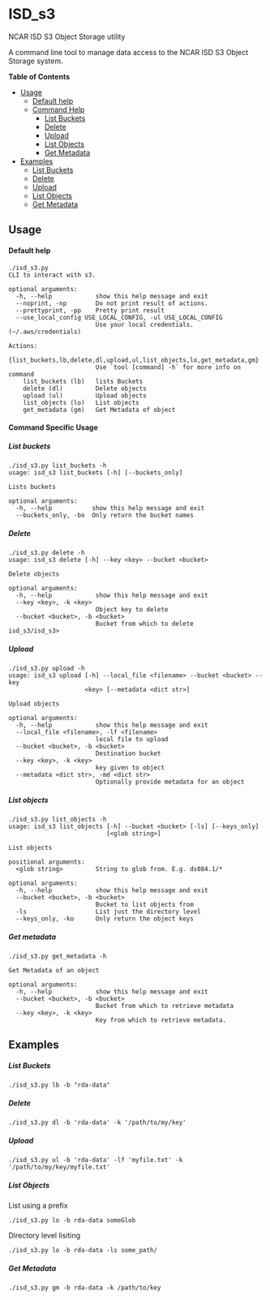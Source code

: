 # ISD_s3
NCAR ISD S3 Object Storage utility

A command line tool to manage data access to the NCAR ISD S3 Object Storage
system.

**Table of Contents**

- [Usage](#Usage)
  + [Default help](#default-help)
  + [Command Help](#command-specific-usage)
    - [List Buckets](#list-buckets)
    - [Delete](#delete)
    - [Upload](#upload)
    - [List Objects](#list-objects)
    - [Get Metadata](#get-metadata)
- [Examples](#Examples)
  + [List Buckets](#list-buckets-1)
  + [Delete](#delete-1)
  + [Upload](#upload-1)
  + [List Objects](#list-objects-1)
  + [Get Metadata](#get-metadata-1)
  

## Usage

#### Default help

```
./isd_s3.py
CLI to interact with s3.

optional arguments:
  -h, --help            show this help message and exit
  --noprint, -np        Do not print result of actions.
  --prettyprint, -pp    Pretty print result
  --use_local_config USE_LOCAL_CONFIG, -ul USE_LOCAL_CONFIG
                        Use your local credentials. (~/.aws/credentials)

Actions:
  {list_buckets,lb,delete,dl,upload,ul,list_objects,lo,get_metadata,gm}
                        Use `tool [command] -h` for more info on command
    list_buckets (lb)   lists Buckets
    delete (dl)         Delete objects
    upload (ul)         Upload objects
    list_objects (lo)   List objects
    get_metadata (gm)   Get Metadata of object
```

#### Command Specific Usage

##### List buckets

```
./isd_s3.py list_buckets -h 
usage: isd_s3 list_buckets [-h] [--buckets_only]

Lists buckets

optional arguments:
  -h, --help           show this help message and exit
  --buckets_only, -bo  Only return the bucket names
```

##### Delete

```
./isd_s3.py delete -h
usage: isd_s3 delete [-h] --key <key> --bucket <bucket>

Delete objects

optional arguments:
  -h, --help            show this help message and exit
  --key <key>, -k <key>
                        Object key to delete
  --bucket <bucket>, -b <bucket>
                        Bucket from which to delete
isd_s3/isd_s3> 

```

##### Upload

```
./isd_s3.py upload -h
usage: isd_s3 upload [-h] --local_file <filename> --bucket <bucket> --key
                     <key> [--metadata <dict str>]

Upload objects

optional arguments:
  -h, --help            show this help message and exit
  --local_file <filename>, -lf <filename>
                        local file to upload
  --bucket <bucket>, -b <bucket>
                        Destination bucket
  --key <key>, -k <key>
                        key given to object
  --metadata <dict str>, -md <dict str>
                        Optionally provide metadata for an object
```

##### List objects

```
./isd_s3.py list_objects -h
usage: isd_s3 list_objects [-h] --bucket <bucket> [-ls] [--keys_only]
                           [<glob string>]

List objects

positional arguments:
  <glob string>         String to glob from. E.g. ds084.1/*

optional arguments:
  -h, --help            show this help message and exit
  --bucket <bucket>, -b <bucket>
                        Bucket to list objects from
  -ls                   List just the directory level
  --keys_only, -ko      Only return the object keys
```

##### Get metadata

```
./isd_s3.py get_metadata -h

Get Metadata of an object

optional arguments:
  -h, --help            show this help message and exit
  --bucket <bucket>, -b <bucket>
                        Bucket from which to retrieve metadata
  --key <key>, -k <key>
                        Key from which to retrieve metadata.
```


## Examples

##### List Buckets

```
./isd_s3.py lb -b "rda-data"
```


##### Delete

```
./isd_s3.py dl -b 'rda-data' -k '/path/to/my/key'
```


##### Upload

```
./isd_s3.py ul -b 'rda-data' -lf 'myfile.txt' -k '/path/to/my/key/myfile.txt'
```


##### List Objects

List using a prefix
```
./isd_s3.py lo -b rda-data someGlob
```

Directory level lisiting 

```
./isd_s3.py lo -b rda-data -ls some_path/
```


##### Get Metadata

```
./isd_s3.py gm -b rda-data -k /path/to/key
```




